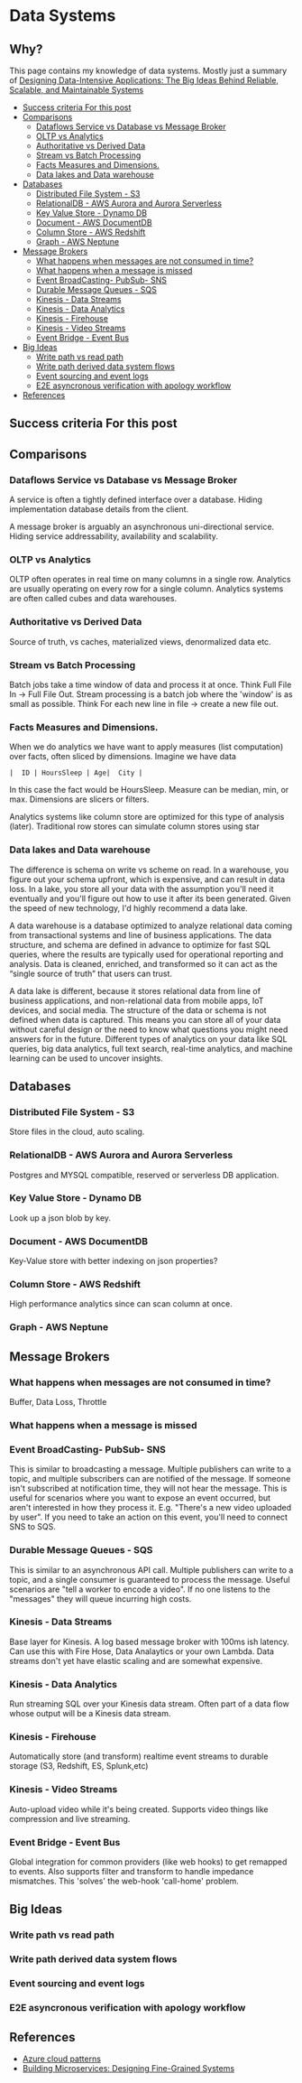 # Data Systems

## Why?

This page contains my knowledge of data systems. Mostly just a summary of  [Designing Data-Intensive Applications: The Big Ideas Behind Reliable, Scalable, and Maintainable Systems](https://www.amazon.com/Designing-Data-Intensive-Applications-Reliable-Maintainable/dp/1449373321/ref=pd_lpo_sbs_14_t_0?_encoding=UTF8&psc=1&refRID=AZ1QGMVFB2K45MWY14X0)

<!-- prettier-ignore-start -->
<!-- vim-markdown-toc GFM -->

- [Success criteria For this post](#success-criteria-for-this-post)
- [Comparisons](#comparisons)
    - [Dataflows Service vs Database vs Message Broker](#dataflows-service-vs-database-vs-message-broker)
    - [OLTP vs Analytics](#oltp-vs-analytics)
    - [Authoritative vs Derived Data](#authoritative-vs-derived-data)
    - [Stream vs Batch Processing](#stream-vs-batch-processing)
    - [Facts Measures and Dimensions.](#facts-measures-and-dimensions)
    - [Data lakes and Data warehouse](#data-lakes-and-data-warehouse)
- [Databases](#databases)
    - [Distributed File System - S3](#distributed-file-system---s3)
    - [RelationalDB - AWS Aurora and Aurora Serverless](#relationaldb---aws-aurora-and-aurora-serverless)
    - [Key Value Store - Dynamo DB](#key-value-store---dynamo-db)
    - [Document - AWS DocumentDB](#document---aws-documentdb)
    - [Column Store - AWS Redshift](#column-store---aws-redshift)
    - [Graph  - AWS Neptune](#graph----aws-neptune)
- [Message Brokers](#message-brokers)
    - [What happens when messages are not consumed in time?](#what-happens-when-messages-are-not-consumed-in-time)
    - [What happens when a message is missed](#what-happens-when-a-message-is-missed)
    - [Event BroadCasting- PubSub- SNS](#event-broadcasting--pubsub--sns)
    - [Durable Message Queues - SQS](#durable-message-queues---sqs)
    - [Kinesis - Data Streams](#kinesis---data-streams)
    - [Kinesis - Data Analytics](#kinesis---data-analytics)
    - [Kinesis - Firehouse](#kinesis---firehouse)
    - [Kinesis - Video Streams](#kinesis---video-streams)
    - [Event Bridge - Event Bus](#event-bridge---event-bus)
- [Big Ideas](#big-ideas)
    - [Write path vs read path](#write-path-vs-read-path)
    - [Write path derived data system flows](#write-path-derived-data-system-flows)
    - [Event sourcing and event logs](#event-sourcing-and-event-logs)
    - [E2E asyncronous verification with apology workflow](#e2e-asyncronous-verification-with-apology-workflow)
- [References](#references)

<!-- vim-markdown-toc -->
<!-- prettier-ignore-end -->

## Success criteria For this post



## Comparisons


### Dataflows Service vs Database vs Message Broker

A service is often a tightly defined interface over a database. Hiding implementation database details from the client.

A message broker is arguably an asynchronous uni-directional service. Hiding service addressability, availability and scalability.

### OLTP vs Analytics

OLTP often operates in real time on many columns in a single row. Analytics are usually operating on every row for a single column. Analytics systems are often called cubes and data warehouses.

### Authoritative vs Derived Data

Source of truth, vs caches, materialized views, denormalized data etc.

### Stream vs Batch Processing

Batch jobs take a time window of data and process it at once. Think Full File In -> Full File Out.  Stream processing is a batch job where the 'window' is as small as possible. Think For each new line in file -> create a new file out.

### Facts Measures and Dimensions.

When we do analytics we have want to apply measures (list computation) over facts, often sliced by dimensions. Imagine we have data

    |  ID | HoursSleep | Age|  City |

In this case the fact would be HoursSleep. Measure can be median, min, or max. Dimensions are slicers or filters.

Analytics systems like column store are optimized for this type of analysis (later). Traditional row stores can simulate column stores using star

### Data lakes and Data warehouse

The difference is schema on write vs scheme on read. In a warehouse, you figure out your schema upfront, which is expensive, and can result in data loss.  In a lake, you store all your data with the assumption you'll need it eventually and you'll figure out how to use it after its been generated. Given the speed of new technology, I'd highly recommend a data lake.

A data warehouse is a database optimized to analyze relational data coming from transactional systems and line of business applications. The data structure, and schema are defined in advance to optimize for fast SQL queries, where the results are typically used for operational reporting and analysis. Data is cleaned, enriched, and transformed so it can act as the “single source of truth” that users can trust.

A data lake is different, because it stores relational data from line of business applications, and non-relational data from mobile apps, IoT devices, and social media. The structure of the data or schema is not defined when data is captured. This means you can store all of your data without careful design or the need to know what questions you might need answers for in the future. Different types of analytics on your data like SQL queries, big data analytics, full text search, real-time analytics, and machine learning can be used to uncover insights.




## Databases


### Distributed File System - S3

Store files in the cloud, auto scaling.

### RelationalDB - AWS Aurora and Aurora Serverless

Postgres and MYSQL compatible, reserved or serverless DB application.

### Key Value Store - Dynamo DB

Look up a json blob by key.

### Document - AWS DocumentDB

Key-Value store with better indexing on json properties?

### Column Store - AWS Redshift

High performance analytics since can scan column at once.

### Graph  - AWS Neptune

## Message Brokers

### What happens when messages are not consumed in time?

Buffer, Data Loss, Throttle

### What happens when a message is missed

### Event BroadCasting- PubSub- SNS

This is similar to broadcasting a message. Multiple publishers can write to a topic, and multiple subscribers can are notified of the message. If someone isn't subscribed at notification time, they will not hear the message. This is useful for scenarios where you want to expose an event occurred, but aren't interested in how they process it. E.g. "There's a new video uploaded by user".  If you need to take an action on this event, you'll need to connect SNS to SQS.

### Durable Message Queues - SQS
This is similar to an asynchronous API call. Multiple publishers can write to a topic, and a single consumer is guaranteed to process the message.  Useful scenarios are "tell a worker to encode a video". If no one listens to the "messages" they will queue incurring high costs.

### Kinesis - Data Streams

Base layer for Kinesis. A log based message broker with 100ms ish latency.  Can use this with Fire Hose, Data Analaytics or your own Lambda.  Data streams don't yet have elastic scaling and are somewhat expensive.

### Kinesis - Data Analytics

Run streaming SQL over your Kinesis data stream. Often part of a data flow whose output will be a Kinesis data stream.

### Kinesis - Firehouse

Automatically store (and transform) realtime event streams to durable storage (S3, Redshift, ES, Splunk,etc)

### Kinesis - Video Streams

Auto-upload video while it's being created. Supports video things like compression and live streaming.

### Event Bridge - Event Bus

Global integration for common providers (like web hooks) to get remapped to events. Also supports filter and transform to handle impedance mismatches. This 'solves' the web-hook 'call-home' problem.


## Big Ideas

### Write path vs read path

### Write path derived data system flows

### Event sourcing and event logs

### E2E asyncronous verification with apology workflow



## References

- [Azure cloud patterns](https://docs.microsoft.com/en-us/azure/architecture/patterns/)
- [Building Microservices: Designing Fine-Grained Systems](https://www.amazon.com/Building-Microservices-Designing-Fine-Grained-Systems/dp/1491950358)
